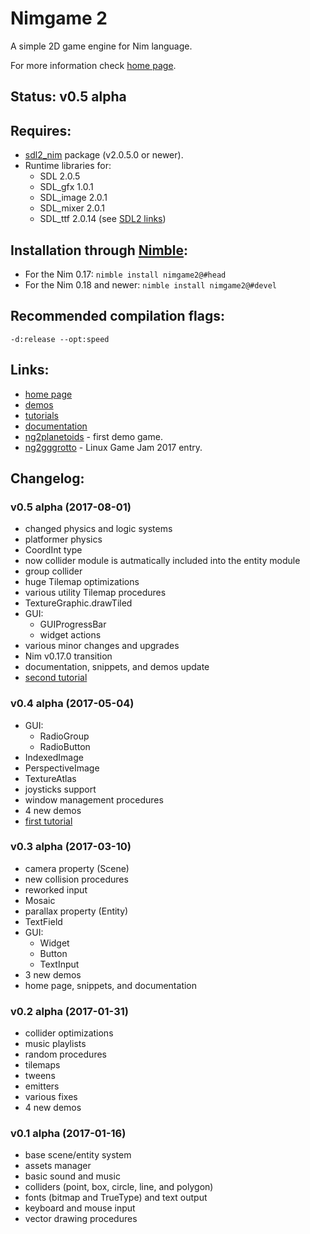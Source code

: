 Nimgame 2
=========

A simple 2D game engine for Nim language.

For more information check [home page](https://vladar4.github.io/nimgame2/).


Status: v0.5 alpha
------------------


Requires:
---------

* [sdl2_nim](https://github.com/Vladar4/sdl2_nim) package (v2.0.5.0 or newer).
* Runtime libraries for:
  * SDL 2.0.5
  * SDL_gfx 1.0.1
  * SDL_image 2.0.1
  * SDL_mixer 2.0.1
  * SDL_ttf 2.0.14
(see [SDL2 links](https://github.com/Vladar4/sdl2_nim/blob/master/LINKS.md))


Installation through [Nimble](https://github.com/nim-lang/nimble):
------------------------------------------------------------------

* For the Nim 0.17: `nimble install nimgame2@#head`
* For the Nim 0.18 and newer: `nimble install nimgame2@#devel`


Recommended compilation flags:
------------------------------
`-d:release --opt:speed`


Links:
------

* [home page](https://vladar4.github.io/nimgame2/)
* [demos](demos)
* [tutorials](https://vladar4.github.io/nimgame2/tutorials)
* [documentation](https://vladar4.github.io/nimgame2/docs.html)
* [ng2planetoids](https://github.com/Vladar4/ng2planetoids) - first demo game.
* [ng2gggrotto](https://github.com/Vladar4/ng2gggrotto) - Linux Game Jam 2017 entry.


Changelog:
----------

### v0.5 alpha (2017-08-01)
* changed physics and logic systems
* platformer physics
* CoordInt type
* now collider module is autmatically included into the entity module
* group collider
* huge Tilemap optimizations
* various utility Tilemap procedures
* TextureGraphic.drawTiled
* GUI:
  * GUIProgressBar
  * widget actions
* various minor changes and upgrades
* Nim v0.17.0 transition
* documentation, snippets, and demos update
* [second tutorial](https://vladar4.github.io/nimgame2/tut102_platformer.html)

### v0.4 alpha (2017-05-04)
* GUI:
  * RadioGroup
  * RadioButton
* IndexedImage
* PerspectiveImage
* TextureAtlas
* joysticks support
* window management procedures
* 4 new demos
* [first tutorial](https://vladar4.github.io/nimgame2/tut101_bounce.html)


### v0.3 alpha (2017-03-10)
* camera property (Scene)
* new collision procedures
* reworked input
* Mosaic
* parallax property (Entity)
* TextField
* GUI:
  * Widget
  * Button
  * TextInput
* 3 new demos
* home page, snippets, and documentation

### v0.2 alpha (2017-01-31)
* collider optimizations
* music playlists
* random procedures
* tilemaps
* tweens
* emitters
* various fixes
* 4 new demos

### v0.1 alpha (2017-01-16)
* base scene/entity system
* assets manager
* basic sound and music
* colliders (point, box, circle, line, and polygon)
* fonts (bitmap and TrueType) and text output
* keyboard and mouse input
* vector drawing procedures


